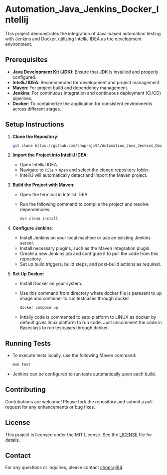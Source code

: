 
# Automation_Java_Jenkins_Docker_Intellij

This project demonstrates the integration of Java-based automation testing with Jenkins and Docker, utilizing IntelliJ IDEA as the development environment.

## Prerequisites

- **Java Development Kit (JDK)**: Ensure that JDK is installed and properly configured.
- **IntelliJ IDEA**: Recommended for development and project management.
- **Maven**: For project build and dependency management.
- **Jenkins**: For continuous integration and continuous deployment (CI/CD) pipelines.
- **Docker**: To containerize the application for consistent environments across different stages.

## Setup Instructions

1. **Clone the Repository**:

   ```bash
   git clone https://github.com/chopraji94/Automation_Java_Jenkins_Docker_Intellij.git
   ```

2. **Import the Project into IntelliJ IDEA**:

   - Open IntelliJ IDEA.
   - Navigate to `File` > `Open` and select the cloned repository folder.
   - IntelliJ will automatically detect and import the Maven project.

3. **Build the Project with Maven**:

   - Open the terminal in IntelliJ IDEA.
   - Run the following command to compile the project and resolve dependencies:

     ```bash
     mvn clean install
     ```

4. **Configure Jenkins**:

   - Install Jenkins on your local machine or use an existing Jenkins server.
   - Install necessary plugins, such as the Maven Integration plugin.
   - Create a new Jenkins job and configure it to pull the code from this repository.
   - Set up build triggers, build steps, and post-build actions as required.

5. **Set Up Docker**:

   - Install Docker on your system.
   - Use this command from directory where docker file is peresent to up image and container to run testcases through docker
     
      ```bash
     docker compose up
     ```
   - Intially code is commented to seto platform to LINUX as docker by default gives linux platform to run code. Just uncomment the code in Baseclass to run testcases through dcoker.

## Running Tests

- To execute tests locally, use the following Maven command:

  ```bash
  mvn test
  ```

- Jenkins can be configured to run tests automatically upon each build.

## Contributing

Contributions are welcome! Please fork the repository and submit a pull request for any enhancements or bug fixes.

## License

This project is licensed under the MIT License. See the [LICENSE](LICENSE) file for details.

## Contact

For any questions or inquiries, please contact [chopraji94](https://github.com/chopraji94).
